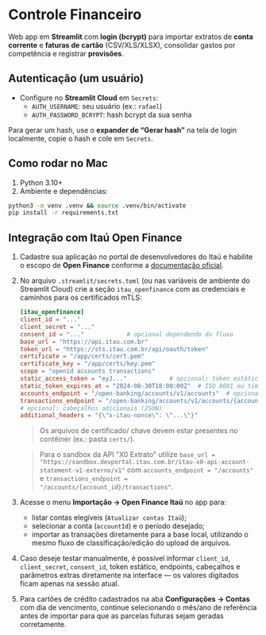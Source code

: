 # Controle Financeiro

Web app em **Streamlit** com **login (bcrypt)** para importar extratos de **conta corrente** e **faturas de cartão** (CSV/XLS/XLSX), consolidar gastos por competência e registrar **provisões**.

## Autenticação (um usuário)

- Configure no **Streamlit Cloud** em `Secrets`:
  - `AUTH_USERNAME`: seu usuário (ex.: `rafael`)
  - `AUTH_PASSWORD_BCRYPT`: hash bcrypt da sua senha

Para gerar um hash, use o **expander de “Gerar hash”** na tela de login localmente, copie o hash e cole em `Secrets`.

## Como rodar no Mac

1. Python 3.10+
2. Ambiente e dependências:
```bash
python3 -m venv .venv && source .venv/bin/activate
pip install -r requirements.txt
```

## Integração com Itaú Open Finance

1. Cadastre sua aplicação no portal de desenvolvedores do Itaú e habilite o escopo de **Open Finance** conforme a [documentação oficial](https://devportal.itau.com.br/nossas-apis/openfinance).
2. No arquivo `.streamlit/secrets.toml` (ou nas variáveis de ambiente do Streamlit Cloud) crie a seção `itau_openfinance` com as credenciais e caminhos para os certificados mTLS:

   ```toml
   [itau_openfinance]
   client_id = "..."
   client_secret = "..."
   consent_id = "..."            # opcional dependendo do fluxo
   base_url = "https://api.itau.com.br"
   token_url = "https://sts.itau.com.br/api/oauth/token"
   certificate = "/app/certs/cert.pem"
   certificate_key = "/app/certs/key.pem"
   scope = "openid accounts transactions"
   static_access_token = "eyJ..."            # opcional: token estático já obtido
   static_token_expires_at = "2024-08-30T18:00:00Z"  # ISO 8601 ou timestamp Unix
   accounts_endpoint = "/open-banking/accounts/v1/accounts"  # opcional
   transactions_endpoint = "/open-banking/accounts/v1/accounts/{account_id}/transactions"
   # opcional: cabeçalhos adicionais (JSON)
   additional_headers = "{\"x-itau-nonce\": \"...\"}"
   ```

   > Os arquivos de certificado/ chave devem estar presentes no contêiner (ex.: pasta `certs/`).

   > Para o sandbox da API "X0 Extrato" utilize `base_url = "https://sandbox.devportal.itau.com.br/itau-x0-api-account-statement-v1-externo/v1"` com `accounts_endpoint = "/accounts"` e `transactions_endpoint = "/accounts/{account_id}/transactions"`.

3. Acesse o menu **Importação → Open Finance Itaú** no app para:
   - listar contas elegíveis (`Atualizar contas Itaú`);
   - selecionar a conta (`accountId`) e o período desejado;
   - importar as transações diretamente para a base local, utilizando o mesmo fluxo de classificação/edição do upload de arquivos.

4. Caso deseje testar manualmente, é possível informar `client_id`, `client_secret`, `consent_id`, token estático, endpoints, cabeçalhos e parâmetros extras diretamente na interface — os valores digitados ficam apenas na sessão atual.

5. Para cartões de crédito cadastrados na aba **Configurações → Contas** com dia de vencimento, continue selecionando o mês/ano de referência antes de importar para que as parcelas futuras sejam geradas corretamente.
